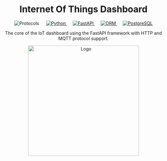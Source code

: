 <h1 align="center">Internet Of Things Dashboard</h1>

<p align="center">
<a>
    <img src="https://img.shields.io/badge/MQTT-HTTP-red" alt="Protocols">
</a>
&emsp;
<a href="https://www.python.org/">
    <img src="https://img.shields.io/badge/Python:_3.10+-0?logo=python&labelColor=grey&color=blue&logoColor=white" alt="Python">
</a>
&emsp;
<a href="https://fastapi.tiangolo.com/">
    <img src="https://img.shields.io/badge/FastAPI-0?logo=fastapi&labelColor=grey&color=007a6c&logoColor=white" alt="FastAPI">
</a>
&emsp;
<a href="https://tortoise.github.io/">
    <img src="https://img.shields.io/badge/ORM-Tortoise-orange?labelColor=grey" alt="ORM">
</a>
&emsp;
<a href="https://www.postgresql.org/">
    <img src="https://img.shields.io/badge/PSQL-0?logo=postgresql&labelColor=grey&color=blue&logoColor=white" alt="PostgreSQL">
</a>
</p>

<p align="center">The core of the IoT dashboard using the FastAPI framework with HTTP and MQTT protocol support.</p>

<p align="center"> 
  <img src="https://raw.githubusercontent.com/Mohsen-Khodabakhshi/iot-dashboard/main/assets/logo.png" alt="Logo" width="350" height="350">
</p>
